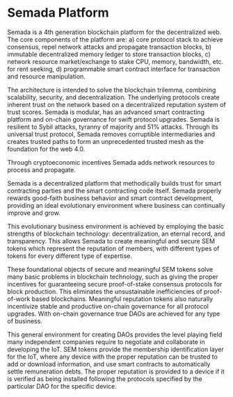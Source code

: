 # Semada Platform

Semada is a 4th generation blockchain platform for the decentralized web.  The core components of the platform are: a\) core protocol stack to achieve consensus, repel network attacks and propagate transaction blocks, b\) immutable decentralized memory ledger to store transaction blocks, c\) network resource market/exchange to stake CPU, memory, bandwidth, etc. for rent seeking, d\) programmable smart contract interface for transaction and resource manipulation.  

The architecture is intended to solve the blockchain trilemma, combining scalability, security, and decentralization.  The underlying protocols create inherent trust on the network based on a decentralized reputation system of trust scores. Semada is modular, has an advanced smart contracting platform and on-chain governance for swift protocol upgrades. Semada is resilient to Sybil attacks, tyranny of majority and 51% attacks. Through its universal trust protocol, Semada removes corruptible intermediaries and creates trusted paths to form an unprecedented trusted mesh as the foundation for the web 4.0.

Through cryptoeconomic incentives Semada adds network resources to process and propagate.

Semada is a decentralized platform that methodically builds trust for smart contracting parties and the smart contracting code itself. Semada properly rewards good-faith business behavior and smart contract development, providing an ideal evolutionary environment where business can continually improve and grow.

This evolutionary business environment is achieved by employing the basic strengths of blockchain technology: decentralization, an eternal record, and transparency. This allows Semada to create meaningful and secure SEM tokens which represent the reputation of members, with different types of tokens for every different type of expertise.

These foundational objects of secure and meaningful SEM tokens solve many basic problems in blockchain technology, such as giving the proper incentives for guaranteeing secure proof-of-stake consensus protocols for block production. This eliminates the unsustainable inefficiencies of proof-of-work based blockchains. Meaningful reputation tokens also naturally incentivize stable and productive on-chain governance for all protocol upgrades. With on-chain governance true DAOs are achieved for any type of business.

This general environment for creating DAOs provides the level playing field many independent companies require to negotiate and collaborate in developing the IoT. SEM tokens provide the membership identification layer for the IoT, where any device with the proper reputation can be trusted to add or download information, and use smart contracts to automatically settle remuneration debts. The proper reputation is provided to a device if it is verified as being installed following the protocols specified by the particular DAO for the specific device.  



